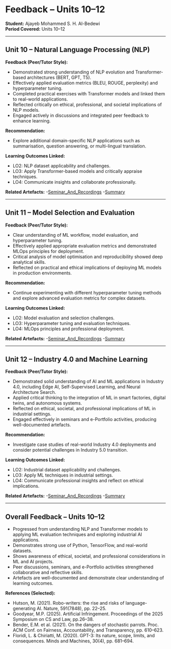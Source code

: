 # Feedback – Units 10–12
**Student:** Ajayeb Mohammed S. H. Al-Bedewi  
**Period Covered:** Units 10–12  

---

## Unit 10 – Natural Language Processing (NLP)
**Feedback (Peer/Tutor Style):**
- Demonstrated strong understanding of NLP evolution and Transformer-based architectures (BERT, GPT, T5).
- Effectively applied evaluation metrics (BLEU, ROUGE, perplexity) and hyperparameter tuning.
- Completed practical exercises with Transformer models and linked them to real-world applications.
- Reflected critically on ethical, professional, and societal implications of NLP models.
- Engaged actively in discussions and integrated peer feedback to enhance learning.

**Recommendation:**
- Explore additional domain-specific NLP applications such as summarisation, question answering, or multi-lingual translation.

**Learning Outcomes Linked:**
- LO2: NLP dataset applicability and challenges.
- LO3: Apply Transformer-based models and critically appraise techniques.
- LO4: Communicate insights and collaborate professionally.

**Related Artefacts:**
-[Seminar_And_Recordings](../../Units/Unit_10-12/Seminar_Recordings.md)
-[Summary](../../Units/Unit_10-12/Summary.md)



---

## Unit 11 – Model Selection and Evaluation
**Feedback (Peer/Tutor Style):**
- Clear understanding of ML workflow, model evaluation, and hyperparameter tuning.
- Effectively applied appropriate evaluation metrics and demonstrated MLOps principles for deployment.
- Critical analysis of model optimisation and reproducibility showed deep analytical skills.
- Reflected on practical and ethical implications of deploying ML models in production environments.

**Recommendation:**
- Continue experimenting with different hyperparameter tuning methods and explore advanced evaluation metrics for complex datasets.

**Learning Outcomes Linked:**
- LO2: Model evaluation and selection challenges.
- LO3: Hyperparameter tuning and evaluation techniques.
- LO4: MLOps principles and professional deployment.

**Related Artefacts:**
-[Seminar_And_Recordings](../../Units/Unit_10-12/Seminar_Recordings.md)
-[Summary](../../Units/Unit_10-12/Summary.md)

---

## Unit 12 – Industry 4.0 and Machine Learning
**Feedback (Peer/Tutor Style):**
- Demonstrated solid understanding of AI and ML applications in Industry 4.0, including Edge AI, Self-Supervised Learning, and Neural Architecture Search.
- Applied critical thinking to the integration of ML in smart factories, digital twins, and autonomous systems.
- Reflected on ethical, societal, and professional implications of ML in industrial settings.
- Engaged effectively in seminars and e-Portfolio activities, producing well-documented artefacts.

**Recommendation:**
- Investigate case studies of real-world Industry 4.0 deployments and consider potential challenges in Industry 5.0 transition.

**Learning Outcomes Linked:**
- LO2: Industrial dataset applicability and challenges.
- LO3: Apply ML techniques in industrial settings.
- LO4: Communicate professional insights and reflect on ethical implications.

**Related Artefacts:**
-[Seminar_And_Recordings](../../Units/Unit_10-12/Seminar_Recordings.md)
-[Summary](../../Units/Unit_10-12/Summary.md)


---

## Overall Feedback – Units 10–12
- Progressed from understanding NLP and Transformer models to applying ML evaluation techniques and exploring industrial AI applications.
- Demonstrates strong use of Python, TensorFlow, and real-world datasets.
- Shows awareness of ethical, societal, and professional considerations in ML and AI projects.
- Peer discussions, seminars, and e-Portfolio activities strengthened collaborative and reflective skills.
- Artefacts are well-documented and demonstrate clear understanding of learning outcomes.

**References (Selected):**
- Hutson, M. (2021). Robo-writers: the rise and risks of language-generating AI. Nature, 591(7848), pp. 22–25.  
- Goodyear, M.P. (2025). Artificial Infringement. Proceedings of the 2025 Symposium on CS and Law, pp.26–38.  
- Bender, E.M. et al. (2021). On the dangers of stochastic parrots. Proc. ACM Conf. on Fairness, Accountability, and Transparency, pp. 610–623.  
- Floridi, L. & Chiriatti, M. (2020). GPT-3: Its nature, scope, limits, and consequences. Minds and Machines, 30(4), pp. 681–694.
